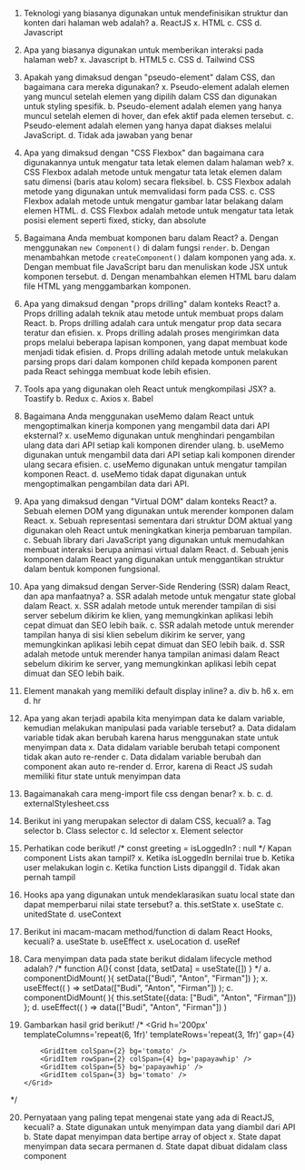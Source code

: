


1. Teknologi yang biasanya digunakan untuk mendefinisikan struktur dan konten dari halaman web adalah?
a. ReactJS
x. HTML
c. CSS
d. Javascript

2. Apa yang biasanya digunakan untuk memberikan interaksi pada halaman web?
x. Javascript
b. HTML5
c. CSS
d. Tailwind CSS

3. Apakah yang dimaksud dengan "pseudo-element" dalam CSS, dan bagaimana cara mereka digunakan?
x. Pseudo-element adalah elemen yang muncul setelah elemen yang dipilih dalam CSS dan digunakan untuk styling spesifik.
b. Pseudo-element adalah elemen yang hanya muncul setelah elemen di hover, dan efek aktif pada elemen tersebut.
c. Pseudo-element adalah elemen yang hanya dapat diakses melalui JavaScript.
d. Tidak ada jawaban yang benar

4. Apa yang dimaksud dengan "CSS Flexbox" dan bagaimana cara digunakannya untuk mengatur tata letak elemen dalam halaman web?
x. CSS Flexbox adalah metode untuk mengatur tata letak elemen dalam satu dimensi (baris atau kolom) secara fleksibel.
b. CSS Flexbox adalah metode yang digunakan untuk memvalidasi form pada CSS.
c. CSS Flexbox adalah metode untuk mengatur gambar latar belakang dalam elemen HTML.
d. CSS Flexbox adalah metode untuk mengatur tata letak posisi element seperti fixed, sticky, dan absolute

5. Bagaimana Anda membuat komponen baru dalam React?
a. Dengan menggunakan `new Component()` di dalam fungsi `render`.
b. Dengan menambahkan metode `createComponent()` dalam komponen yang ada.
x. Dengan membuat file JavaScript baru dan menuliskan kode JSX untuk komponen tersebut.
d. Dengan menambahkan elemen HTML baru dalam file HTML yang menggambarkan komponen.

6. Apa yang dimaksud dengan "props drilling" dalam konteks React?
a. Props drilling adalah teknik atau metode untuk membuat props dalam React.
b. Props drilling adalah cara untuk mengatur prop data secara teratur dan efisien.
x. Props drilling adalah proses mengirimkan data props melalui beberapa lapisan komponen, yang dapat membuat kode menjadi tidak efisien.
d. Props drilling adalah metode untuk melakukan parsing props dari dalam komponen child kepada komponen parent pada React sehingga membuat kode lebih efisien.

7. Tools apa yang digunakan oleh React untuk mengkompilasi JSX?
a. Toastify
b. Redux
c. Axios
x. Babel

8. Bagaimana Anda menggunakan useMemo dalam React untuk mengoptimalkan kinerja komponen yang mengambil data dari API eksternal?
x. useMemo digunakan untuk menghindari pengambilan ulang data dari API setiap kali komponen dirender ulang.
b. useMemo digunakan untuk mengambil data dari API setiap kali komponen dirender ulang secara efisien.
c. useMemo digunakan untuk mengatur tampilan komponen React.
d. useMemo tidak dapat digunakan untuk mengoptimalkan pengambilan data dari API.

9. Apa yang dimaksud dengan "Virtual DOM" dalam konteks React?
a. Sebuah elemen DOM yang digunakan untuk merender komponen dalam React.
x. Sebuah representasi sementara dari struktur DOM aktual yang digunakan oleh React untuk meningkatkan kinerja pembaruan tampilan.
c. Sebuah library dari JavaScript yang digunakan untuk memudahkan membuat interaksi berupa animasi virtual dalam React.
d. Sebuah jenis komponen dalam React yang digunakan untuk menggantikan struktur dalam bentuk komponen fungsional.

10. Apa yang dimaksud dengan Server-Side Rendering (SSR) dalam React, dan apa manfaatnya?
a. SSR adalah metode untuk mengatur state global dalam React.
x. SSR adalah metode untuk merender tampilan di sisi server sebelum dikirim ke klien, yang memungkinkan aplikasi lebih cepat dimuat dan SEO lebih baik.
c. SSR adalah metode untuk merender tampilan hanya di sisi klien sebelum dikirim ke server, yang memungkinkan aplikasi lebih cepat dimuat dan SEO lebih baik.
d. SSR adalah metode untuk merender hanya tampilan animasi dalam React sebelum dikirim ke server, yang memungkinkan aplikasi lebih cepat dimuat dan SEO lebih baik.

11. Element manakah yang memiliki default display inline?
a. div
b. h6
x. em
d. hr

12. Apa yang akan terjadi apabila kita menyimpan data ke dalam variable,
   kemudian melakukan manipulasi pada variable tersebut?
a. Data didalam variable tidak akan berubah karena harus menggunakan state untuk menyimpan data
x. Data didalam variable berubah tetapi component tidak akan auto re-render
c. Data didalam variable berubah dan component akan auto re-render
d. Error, karena di React JS sudah memiliki fitur state untuk menyimpan data

13. Bagaimanakah cara meng-import file css dengan benar?
x. <link rel="stylesheet" type="text/css" href="externalStylesheet.css">
b. <link rel="stylesheet" type="text/css" src="externalStylesheet.css">
c. <stylesheet src="externalStylesheet.css"></stylesheet>
d. <stylesheet>externalStylesheet.css</stylesheet>

14. Berikut ini yang merupakan selector di dalam CSS, kecuali?
a. Tag selector
b. Class selector
c. Id selector
x. Element selector

15. Perhatikan code berikut!
/*
        const greeting = isLoggedIn? <Lists /> : null 
*/
Kapan component Lists akan tampil?
x. Ketika isLoggedIn bernilai true
b. Ketika user melakukan login
c. Ketika function Lists dipanggil
d. Tidak akan pernah tampil

16. Hooks apa yang digunakan untuk mendeklarasikan suatu local state 
    dan dapat memperbarui nilai state tersebut?
a. this.setState
x. useState
c. unitedState
d. useContext

17. Berikut ini macam-macam method/function di dalam React Hooks, kecuali?
a. useState 
b. useEffect
x. useLocation
d. useRef 

18. Cara menyimpan data pada state berikut didalam lifecycle method adalah?
/*
        function A(){
            const [data, setData] = useState([])
        }
*/
a. componentDidMount( ){ setData(["Budi", "Anton", "Firman"]) };
x. useEffect(( ) => setData(["Budi", "Anton", "Firman"]) );
c. componentDidMount( ){ this.setState({data: ["Budi", "Anton", "Firman"]}) };
d. useEffect(( ) => data(["Budi", "Anton", "Firman"]) )

19. Gambarkan hasil grid berikut!
/*
     <Grid
        h='200px'
        templateColumns='repeat(6, 1fr)'
        templateRows='repeat(3, 1fr)'
        gap={4}
    >
            <GridItem colSpan={2} bg='tomato' />
            <GridItem rowSpan={2} colSpan={4} bg='papayawhip' />
            <GridItem colSpan={5} bg='papayawhip' />
            <GridItem colSpan={3} bg='tomato' />
        </Grid>   
*/

20. Pernyataan yang paling tepat mengenai state yang ada di ReactJS, kecuali?
a. State digunakan untuk menyimpan data yang diambil dari API
b. State dapat menyimpan data bertipe array of object
x. State dapat menyimpan data secara permanen
d. State dapat dibuat didalam class component